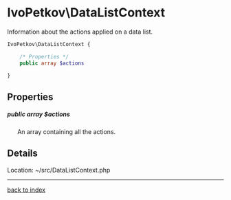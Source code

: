 # IvoPetkov\DataListContext

Information about the actions applied on a data list.

```php
IvoPetkov\DataListContext {

	/* Properties */
	public array $actions

}
```

## Properties

##### public array $actions

&nbsp;&nbsp;&nbsp;&nbsp;&nbsp;&nbsp;An array containing all the actions.

## Details

Location: ~/src/DataListContext.php

---

[back to index](index.md)

